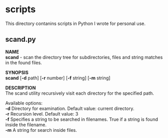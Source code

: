 # scripts
This directory contanins scripts in Python I wrote for personal use.

## scand.py

**NAME**  
**scand** - scan the directory tree for subdirectories, files and string matches in the found files.  

**SYNOPSIS**  
**scand** [**-d** path] [**-r** number] [**-f** string] [**-m** string]  

**DESCRIPTION**  
The scand utility recursively visit each directory for the specified path.  

Available options:  
**-d** Directory for examination. Default value: current directory.   
**-r** Recursion level. Default value: 3   
**-f** Specifies a string to be searched in filenames. True if a string is found inside the filename.   
**-m** A string for search inside files.   



